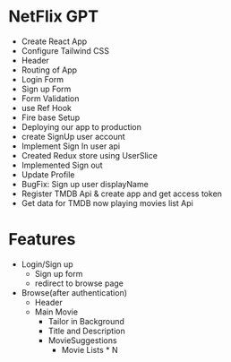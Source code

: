 # NetFlix GPT
 - Create React App
 - Configure Tailwind CSS
 - Header
 - Routing of App
 - Login Form
 - Sign up Form
 - Form Validation
 - use Ref Hook
 - Fire base Setup
 - Deploying our app to production
 - create SignUp user account
 - Implement Sign In user api
 - Created Redux store using UserSlice
 - Implemented Sign out
 - Update Profile
 - BugFix: Sign up user displayName
 - Register TMDB Api & create app and get access token
 - Get data for TMDB now playing movies list Api


# Features
- Login/Sign up
     - Sign up form
     - redirect to browse page
- Browse(after authentication)
   - Header
   - Main Movie 
       - Tailor in Background
       - Title and Description
       - MovieSuggestions
            - Movie Lists * N
        